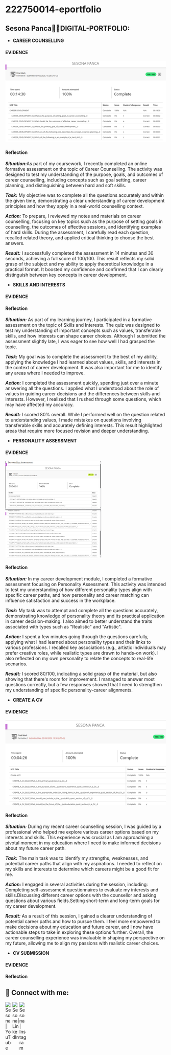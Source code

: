 # 222750014-eportfolio



<h2> Sesona Panca👨‍💻DIGITAL-PORTFOLIO:</h2>

- <b>CAREER COUNSELLING </b>

<h4>EVIDENCE</h4>

![Career Counselling Evidence](https://github.com/222750014/222750014-eportfolio/blob/main/Career%20Counselling.png?raw=true)


<h4>Reflection</h4>
<p><b><i>Situation:</b></i>As part of my coursework, I recently completed an online formative assessment on the topic of Career Counselling. The activity was designed to test my understanding of the purpose, goals, and outcomes of career counselling, including concepts such as goal setting, career planning, and distinguishing between hard and soft skills. </p>

<p><b><i>Task:</b></i>
My objective was to complete all the questions accurately and within the given time, demonstrating a clear understanding of career development principles and how they apply in a real-world counselling context. </p>
  
<p><b><i>Action:</b></i>
To prepare, I reviewed my notes and materials on career counselling, focusing on key topics such as the purpose of setting goals in counselling, the outcomes of effective sessions, and identifying examples of hard skills. During the assessment, I carefully read each question, recalled related theory, and applied critical thinking to choose the best answers.
<p><b><i>Result:</b></i>
I successfully completed the assessment in 14 minutes and 30 seconds, achieving a full score of 100/100. This result reflects my solid grasp of the subject and my ability to apply theoretical knowledge in a practical format. It boosted my confidence and confirmed that I can clearly distinguish between key concepts in career development.</p>
  
- <b>SKILLS AND INTERESTS </b>

<h4>EVIDENCE</h4>

<h4>Reflection</h4>
<p><b><i>Situation:</b></i>
As part of my learning journey, I participated in a formative assessment on the topic of Skills and Interests. The quiz was designed to test my understanding of important concepts such as values, transferable skills, and how interests can shape career choices. Although I submitted the assessment slightly late, I was eager to see how well I had grasped the topic. </p>
<p><b><i>Task:</b></i>
My goal was to complete the assessment to the best of my ability, applying the knowledge I had learned about values, skills, and interests in the context of career development. It was also important for me to identify any areas where I needed to improve. </p>
<p><b><i>Action:</b></i>
I completed the assessment quickly, spending just over a minute answering all the questions. I applied what I understood about the role of values in guiding career decisions and the differences between skills and interests. However, I realized that I rushed through some questions, which may have affected my accuracy.</p>
<p><b><i>Result:</b></i>
I scored 80% overall. While I performed well on the question related to understanding values, I made mistakes on questions involving transferable skills and accurately defining interests. This result highlighted areas that require more focused revision and deeper understanding.</p>

- <b>PERSONALITY ASSESSMENT   </b>

<h4>EVIDENCE</h4>
<p float="left">
   <img src="https://github.com/222750014/222750014-eportfolio/blob/main/Personality%20Assessment.png?raw=true" width="300"/>
  <img src="https://github.com/222750014/222750014-eportfolio/blob/main/Screenshot%202025-05-22%20193742.png?raw=true" width="300"/>

</p>
<h4>Reflection</h4>
<p><b><i>Situation:</b></i>
In my career development module, I completed a formative assessment focusing on Personality Assessment. This activity was intended to test my understanding of how different personality types align with specific career paths, and how personality and career matching can influence satisfaction and success in the workplace.</p>
<p><b><i>Task:</b></i>
My task was to attempt and complete all the questions accurately, demonstrating knowledge of personality theory and its practical application in career decision-making. I also aimed to better understand the traits associated with types such as "Realistic" and "Artistic".</p>
<p><b><i>Action:</b></i>
I spent a few minutes going through the questions carefully, applying what I had learned about personality types and their links to various professions. I recalled key associations (e.g., artistic individuals may prefer creative roles, while realistic types are drawn to hands-on work). I also reflected on my own personality to relate the concepts to real-life scenarios.</p>
<p><b><i>Result:</b></i>
I scored 80/100, indicating a solid grasp of the material, but also showing that there's room for improvement. I managed to answer most questions correctly, but a few responses showed that I need to strengthen my understanding of specific personality-career alignments.</p>
  
- <b>CREATE A CV </b>


 <h4>EVIDENCE</h4>
 
![Create a CV Evidence](https://github.com/222750014/222750014-eportfolio/blob/main/Create%20a%20CV.png?raw=true)

 <h4>Reflection</h4>
<p><b><i>Situation:</b></i>
During my recent career counselling session, I was guided by a professional who helped me explore various career options based on my interests and skills. This experience was crucial as I am approaching a pivotal moment in my education where I need to make informed decisions about my future career path.</p>
<p><b><i>Task:</b></i>
The main task was to identify my strengths, weaknesses, and potential career paths that align with my aspirations. I needed to reflect on my skills and interests to determine which careers might be a good fit for me.</p>
<p><b><i>Action:</b></i>
I engaged in several activities during the session, including:
Completing self-assessment questionnaires to evaluate my interests and skills.Discussing different career options with the counsellor and asking questions about various fields.Setting short-term and long-term goals for my career development.</p>
<p><b><i>Result:</b></i>
As a result of this session, I gained a clearer understanding of potential career paths and how to pursue them. I feel more empowered to make decisions about my education and future career, and I now have actionable steps to take in exploring these options further.
Overall, the career counselling experience was invaluable in shaping my perspective on my future, allowing me to align my passions with realistic career choices.</p>

- <b>CV SUBMISSION  </b>


 <h4>EVIDENCE</h4>

  <h4>Reflection</h4>





<h2> 🤳 Connect with me:</h2>

[<img align="left" alt="Sesona | YouTube" width="22px" src="https://cdn.jsdelivr.net/npm/simple-icons@v3/icons/youtube.svg" />][youtube]
[<img align="left" alt="Sesona| LinkedIn" width="22px" src="https://cdn.jsdelivr.net/npm/simple-icons@v3/icons/linkedin.svg" />][linkedin]
[<img align="left" alt="Sesona | Instagram" width="22px" src="https://cdn.jsdelivr.net/npm/simple-icons@v3/icons/instagram.svg" />][instagram]


[youtube]: https://www.youtube.com/@sonasiphosihle4424
[instagram]: https://www.instagram.com/sona_siphosihle/
[linkedin]: https://linkedin.com/in/222750014

<!--
**222750014/222750014-eportfolio** is a ✨ _special_ ✨ repository because its `README.md` (this file) appears on your GitHub profile.

Here are some ideas to get you started:

- 🔭 I’m currently working on ...
- 🌱 I’m currently learning ...
- 👯 I’m looking to collaborate on ...
- 🤔 I’m looking for help with ...
- 💬 Ask me about ...
- 📫 How to reach me: ...
- 😄 Pronouns: ...
- ⚡ Fun fact: ...
-->
